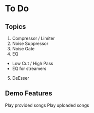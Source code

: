 # To Do

## Topics
1. Compressor / Limiter
2. Noise Suppressor
3. Noise Gate
4. EQ
 - Low Cut / High Pass
 - EQ for streamers
5. DeEsser

## Demo Features
Play provided songs
Play uploaded songs

